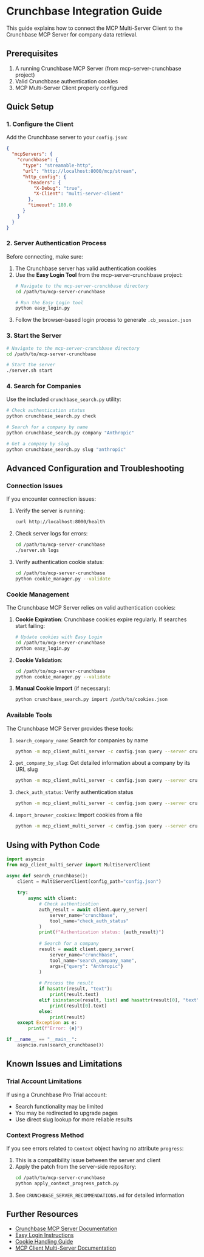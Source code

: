 # Crunchbase Integration Guide

This guide explains how to connect the MCP Multi-Server Client to the Crunchbase MCP Server for company data retrieval.

## Prerequisites

1. A running Crunchbase MCP Server (from mcp-server-crunchbase project)
2. Valid Crunchbase authentication cookies
3. MCP Multi-Server Client properly configured

## Quick Setup

### 1. Configure the Client

Add the Crunchbase server to your `config.json`:

```json
{
  "mcpServers": {
    "crunchbase": {
      "type": "streamable-http",
      "url": "http://localhost:8000/mcp/stream",
      "http_config": {
        "headers": {
          "X-Debug": "true",
          "X-Client": "multi-server-client"
        },
        "timeout": 180.0
      }
    }
  }
}
```

### 2. Server Authentication Process

Before connecting, make sure:

1. The Crunchbase server has valid authentication cookies 
2. Use the **Easy Login Tool** from the mcp-server-crunchbase project:
   ```bash
   # Navigate to the mcp-server-crunchbase directory
   cd /path/to/mcp-server-crunchbase
   
   # Run the Easy Login tool
   python easy_login.py
   ```
3. Follow the browser-based login process to generate `.cb_session.json`

### 3. Start the Server

```bash
# Navigate to the mcp-server-crunchbase directory
cd /path/to/mcp-server-crunchbase

# Start the server
./server.sh start
```

### 4. Search for Companies

Use the included `crunchbase_search.py` utility:

```bash
# Check authentication status
python crunchbase_search.py check

# Search for a company by name
python crunchbase_search.py company "Anthropic"

# Get a company by slug
python crunchbase_search.py slug "anthropic"
```

## Advanced Configuration and Troubleshooting

### Connection Issues

If you encounter connection issues:

1. Verify the server is running:
   ```bash
   curl http://localhost:8000/health
   ```

2. Check server logs for errors:
   ```bash
   cd /path/to/mcp-server-crunchbase
   ./server.sh logs
   ```

3. Verify authentication cookie status:
   ```bash
   cd /path/to/mcp-server-crunchbase
   python cookie_manager.py --validate
   ```

### Cookie Management

The Crunchbase MCP Server relies on valid authentication cookies:

1. **Cookie Expiration**: Crunchbase cookies expire regularly. If searches start failing:
   ```bash
   # Update cookies with Easy Login
   cd /path/to/mcp-server-crunchbase
   python easy_login.py
   ```

2. **Cookie Validation**:
   ```bash
   cd /path/to/mcp-server-crunchbase
   python cookie_manager.py --validate
   ```

3. **Manual Cookie Import** (if necessary):
   ```bash
   python crunchbase_search.py import /path/to/cookies.json
   ```

### Available Tools

The Crunchbase MCP Server provides these tools:

1. `search_company_name`: Search for companies by name
   ```bash
   python -m mcp_client_multi_server -c config.json query --server crunchbase --tool search_company_name --message '{"query": "Anthropic"}'
   ```

2. `get_company_by_slug`: Get detailed information about a company by its URL slug
   ```bash
   python -m mcp_client_multi_server -c config.json query --server crunchbase --tool get_company_by_slug --message '{"slug": "anthropic"}'
   ```

3. `check_auth_status`: Verify authentication status
   ```bash
   python -m mcp_client_multi_server -c config.json query --server crunchbase --tool check_auth_status
   ```

4. `import_browser_cookies`: Import cookies from a file
   ```bash
   python -m mcp_client_multi_server -c config.json query --server crunchbase --tool import_browser_cookies --message '{"cookie_file": "/path/to/cookies.json"}'
   ```

## Using with Python Code

```python
import asyncio
from mcp_client_multi_server import MultiServerClient

async def search_crunchbase():
    client = MultiServerClient(config_path="config.json")
    
    try:
        async with client:
            # Check authentication
            auth_result = await client.query_server(
                server_name="crunchbase",
                tool_name="check_auth_status"
            )
            print(f"Authentication status: {auth_result}")
            
            # Search for a company
            result = await client.query_server(
                server_name="crunchbase",
                tool_name="search_company_name",
                args={"query": "Anthropic"}
            )
            
            # Process the result
            if hasattr(result, "text"):
                print(result.text)
            elif isinstance(result, list) and hasattr(result[0], "text"):
                print(result[0].text)
            else:
                print(result)
    except Exception as e:
        print(f"Error: {e}")

if __name__ == "__main__":
    asyncio.run(search_crunchbase())
```

## Known Issues and Limitations

### Trial Account Limitations

If using a Crunchbase Pro Trial account:
- Search functionality may be limited
- You may be redirected to upgrade pages
- Use direct slug lookup for more reliable results

### Context Progress Method

If you see errors related to `Context` object having no attribute `progress`:

1. This is a compatibility issue between the server and client
2. Apply the patch from the server-side repository:
   ```bash
   cd /path/to/mcp-server-crunchbase
   python apply_context_progress_patch.py
   ```
3. See `CRUNCHBASE_SERVER_RECOMMENDATIONS.md` for detailed information

## Further Resources

- [Crunchbase MCP Server Documentation](../../../mcp-server-crunchbase/README.md)
- [Easy Login Instructions](../../../mcp-server-crunchbase/EASY_LOGIN_INSTRUCTIONS.md)
- [Cookie Handling Guide](../../../mcp-server-crunchbase/COOKIE_HANDLING.md)
- [MCP Client Multi-Server Documentation](../README.md)